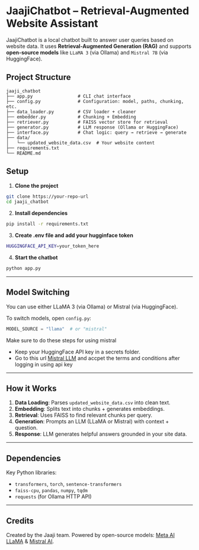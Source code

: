 # JaajiChatbot – Retrieval-Augmented Website Assistant

JaajiChatbot is a local chatbot built to answer user queries based on website data. It uses **Retrieval-Augmented Generation (RAG)** and supports **open-source models** like `LLaMA 3` (via Ollama) and `Mistral 7B` (via HuggingFace).


## Project Structure
```
jaaji_chatbot
├── app.py                 # CLI chat interface
├── config.py              # Configuration: model, paths, chunking, etc.
├── data_loader.py         # CSV loader + cleaner
├── embedder.py            # Chunking + Embedding
├── retriever.py           # FAISS vector store for retrieval
├── generator.py           # LLM response (Ollama or HuggingFace)
├── interface.py           # Chat logic: query → retrieve → generate
├── data/
│   └── updated_website_data.csv  # Your website content
├── requirements.txt
└── README.md
```
## Setup

1. **Clone the project**

```bash
git clone https://your-repo-url
cd jaaji_chatbot
````

2. **Install dependencies**

```bash
pip install -r requirements.txt
```

3. **Create .env file and add your hugginface token**

```bash
HUGGINGFACE_API_KEY=your_token_here
```

4. **Start the chatbot**

```bash
python app.py
```

---

## Model Switching

You can use either LLaMA 3 (via Ollama) or Mistral (via HuggingFace).

To switch models, open `config.py`:

```python
MODEL_SOURCE = "llama"  # or "mistral"
```

Make sure to do these steps for using mistral

* Keep your HuggingFace API key in a secrets folder.
* Go to this url [Mistral LLM](https://huggingface.co/mistralai/Mistral-7B-Instruct-v0.2) and accpet the terms and conditions after logging in using api key 
---

## How it Works

1. **Data Loading**: Parses `updated_website_data.csv` into clean text.
2. **Embedding**: Splits text into chunks + generates embeddings.
3. **Retrieval**: Uses FAISS to find relevant chunks per query.
4. **Generation**: Prompts an LLM (LLaMA or Mistral) with context + question.
5. **Response**: LLM generates helpful answers grounded in your site data.

---

## Dependencies

Key Python libraries:

* `transformers`, `torch`, `sentence-transformers`
* `faiss-cpu`, `pandas`, `numpy`, `tqdm`
* `requests` (for Ollama HTTP API)

---

## Credits

Created by the Jaaji team.
Powered by open-source models: [Meta AI LLaMA](https://ai.meta.com/llama) & [Mistral AI](https://huggingface.co/mistralai).
